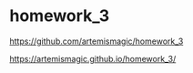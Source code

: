 # homework_3

https://github.com/artemismagic/homework_3

https://artemismagic.github.io/homework_3/